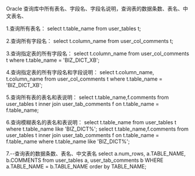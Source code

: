 
Oracle 查询库中所有表名、字段名、字段名说明，查询表的数据条数、表名、中文表名、

1.查询所有表名：
select t.table_name from user_tables t;

2.查询所有字段名：
select t.column_name from user_col_comments t;

3.查询指定表的所有字段名：
select t.column_name from user_col_comments t where t.table_name = 'BIZ_DICT_XB';

4.查询指定表的所有字段名和字段说明：
select t.column_name, t.column_name from user_col_comments t where t.table_name = 'BIZ_DICT_XB';

5.查询所有表的表名和表说明：
select t.table_name,f.comments from user_tables t inner join user_tab_comments f on t.table_name = f.table_name;

6.查询模糊表名的表名和表说明：
select t.table_name from user_tables t where t.table_name like 'BIZ_DICT%';
select t.table_name,f.comments from user_tables t inner join user_tab_comments f on t.table_name = f.table_name where t.table_name like 'BIZ_DICT%';

7.--查询表的数据条数、表名、中文表名
select a.num_rows, a.TABLE_NAME, b.COMMENTS
from user_tables a, user_tab_comments b
WHERE a.TABLE_NAME = b.TABLE_NAME
order by TABLE_NAME;
